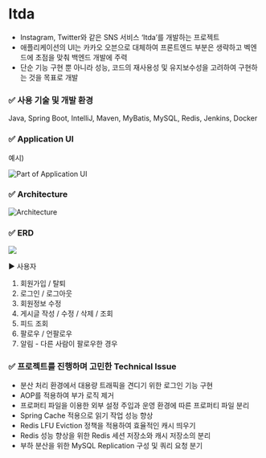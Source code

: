# Itda

- Instagram, Twitter와 같은 SNS 서비스 ‘Itda’를 개발하는 프로젝트
- 애플리케이션의 UI는 카카오 오븐으로 대체하여 프론트엔드 부분은 생략하고 벡엔드에 초점을 맞춰 백엔드 개발에 주력
- 단순 기능 구현 뿐 아니라 성능, 코드의 재사용성 및 유지보수성을 고려하여 구현하는 것을 목표로 개발

### ✅ 사용 기술 및 개발 환경

Java, Spring Boot, IntelliJ, Maven, MyBatis, MySQL, Redis, Jenkins, Docker


### ✅ Application UI

예시)

![Part of Application UI](https://user-images.githubusercontent.com/50859560/91076861-153e6d00-e67b-11ea-97e3-a23e9b925ab8.jpg)


### ✅ Architecture

![Architecture](https://user-images.githubusercontent.com/50859560/103137857-31791600-4710-11eb-9783-8a03dac3242c.png)


### ✅ ERD

![](https://user-images.githubusercontent.com/50859560/103099160-b69cf600-4650-11eb-8bf6-505cbff6cf9a.png)

▶ 사용자

1. 회원가입 / 탈퇴
2. 로그인 / 로그아웃
3. 회원정보 수정
4. 게시글 작성 / 수정 / 삭제 / 조회
5. 피드 조회
6. 팔로우 / 언팔로우
7. 알림 - 다른 사람이 팔로우한 경우



### ✅ 프로젝트를 진행하며 고민한 Technical Issue

* 분산 처리 환경에서 대용량 트래픽을 견디기 위한 로그인 기능 구현
* AOP를 적용하여 부가 로직 제거
* 프로퍼티 파일을 이용한 외부 설정 주입과 운영 환경에 따른 프로퍼티 파일 분리
* Spring Cache 적용으로 읽기 작업 성능 향상
* Redis LFU Eviction 정책을 적용하여 효율적인 캐시 띄우기
* Redis 성능 향상을 위한 Redis 세션 저장소와 캐시 저장소의 분리
* 부하 분산을 위한 MySQL Replication 구성 및 쿼리 요청 분기
